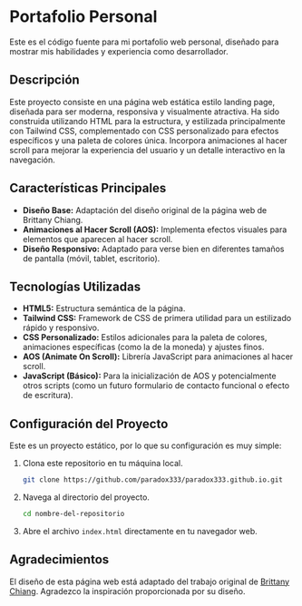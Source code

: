 # Portafolio Personal

Este es el código fuente para mi portafolio web personal, diseñado para mostrar mis habilidades y experiencia como desarrollador.

## Descripción

Este proyecto consiste en una página web estática estilo landing page, diseñada para ser moderna, responsiva y visualmente atractiva. Ha sido construida utilizando HTML para la estructura, y estilizada principalmente con Tailwind CSS, complementado con CSS personalizado para efectos específicos y una paleta de colores única. Incorpora animaciones al hacer scroll para mejorar la experiencia del usuario y un detalle interactivo en la navegación.

## Características Principales

* **Diseño Base:** Adaptación del diseño original de la página web de Brittany Chiang.
* **Animaciones al Hacer Scroll (AOS):** Implementa efectos visuales para elementos que aparecen al hacer scroll.
* **Diseño Responsivo:** Adaptado para verse bien en diferentes tamaños de pantalla (móvil, tablet, escritorio).

## Tecnologías Utilizadas

* **HTML5:** Estructura semántica de la página.
* **Tailwind CSS:** Framework de CSS de primera utilidad para un estilizado rápido y responsivo.
* **CSS Personalizado:** Estilos adicionales para la paleta de colores, animaciones específicas (como la de la moneda) y ajustes finos.
* **AOS (Animate On Scroll):** Librería JavaScript para animaciones al hacer scroll.
* **JavaScript (Básico):** Para la inicialización de AOS y potencialmente otros scripts (como un futuro formulario de contacto funcional o efecto de escritura).

## Configuración del Proyecto

Este es un proyecto estático, por lo que su configuración es muy simple:

1.  Clona este repositorio en tu máquina local.
    ```bash
    git clone https://github.com/paradox333/paradox333.github.io.git
    ```
2.  Navega al directorio del proyecto.
    ```bash
    cd nombre-del-repositorio
    ```
3.  Abre el archivo `index.html` directamente en tu navegador web.

## Agradecimientos

El diseño de esta página web está adaptado del trabajo original de [Brittany Chiang](https://brittanychiang.com/). Agradezco la inspiración proporcionada por su diseño.